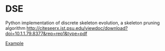 # DSE
Python implementation of discrete skeleton evolution, a skeleton pruning algorithm 
http://citeseerx.ist.psu.edu/viewdoc/download?doi=10.1.1.79.8377&rep=rep1&type=pdf
  
[Example](https://github.com/originlake/DSE/blob/master/example.ipynb)
